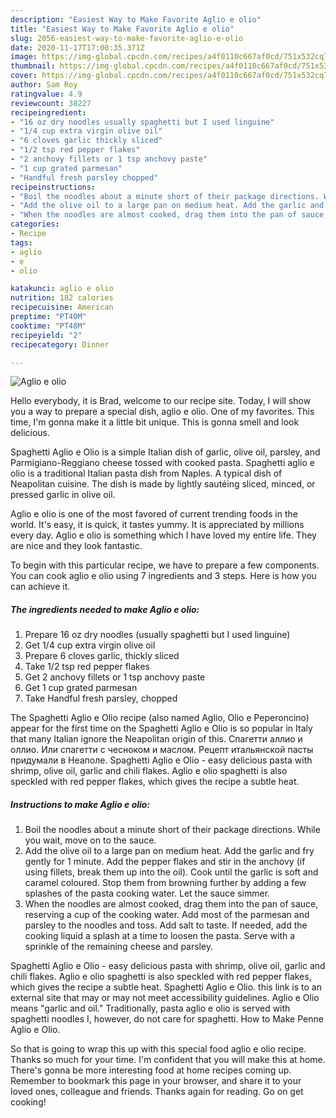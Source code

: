 ```yaml
---
description: "Easiest Way to Make Favorite Aglio e olio"
title: "Easiest Way to Make Favorite Aglio e olio"
slug: 2056-easiest-way-to-make-favorite-aglio-e-olio
date: 2020-11-17T17:00:35.371Z
image: https://img-global.cpcdn.com/recipes/a4f0110c667af0cd/751x532cq70/aglio-e-olio-recipe-main-photo.jpg
thumbnail: https://img-global.cpcdn.com/recipes/a4f0110c667af0cd/751x532cq70/aglio-e-olio-recipe-main-photo.jpg
cover: https://img-global.cpcdn.com/recipes/a4f0110c667af0cd/751x532cq70/aglio-e-olio-recipe-main-photo.jpg
author: Sam Roy
ratingvalue: 4.9
reviewcount: 38227
recipeingredient:
- "16 oz dry noodles usually spaghetti but I used linguine"
- "1/4 cup extra virgin olive oil"
- "6 cloves garlic thickly sliced"
- "1/2 tsp red pepper flakes"
- "2 anchovy fillets or 1 tsp anchovy paste"
- "1 cup grated parmesan"
- "Handful fresh parsley chopped"
recipeinstructions:
- "Boil the noodles about a minute short of their package directions. While you wait, move on to the sauce."
- "Add the olive oil to a large pan on medium heat. Add the garlic and fry gently for 1 minute. Add the pepper flakes and stir in the anchovy (if using fillets, break them up into the oil). Cook until the garlic is soft and caramel coloured. Stop them from browning further by adding a few splashes of the pasta cooking water. Let the sauce simmer."
- "When the noodles are almost cooked, drag them into the pan of sauce, reserving a cup of the cooking water. Add most of the parmesan and parsley to the noodles and toss. Add salt to taste. If needed, add the cooking liquid a splash at a time to loosen the pasta. Serve with a sprinkle of the remaining cheese and parsley."
categories:
- Recipe
tags:
- aglio
- e
- olio

katakunci: aglio e olio 
nutrition: 182 calories
recipecuisine: American
preptime: "PT40M"
cooktime: "PT48M"
recipeyield: "2"
recipecategory: Dinner

---
```



![Aglio e olio](https://img-global.cpcdn.com/recipes/a4f0110c667af0cd/751x532cq70/aglio-e-olio-recipe-main-photo.jpg)

Hello everybody, it is Brad, welcome to our recipe site. Today, I will show you a way to prepare a special dish, aglio e olio. One of my favorites. This time, I'm gonna make it a little bit unique. This is gonna smell and look delicious.

Spaghetti Aglio e Olio is a simple Italian dish of garlic, olive oil, parsley, and Parmigiano-Reggiano cheese tossed with cooked pasta. Spaghetti aglio e olio is a traditional Italian pasta dish from Naples. A typical dish of Neapolitan cuisine. The dish is made by lightly sautéing sliced, minced, or pressed garlic in olive oil.

Aglio e olio is one of the most favored of current trending foods in the world. It's easy, it is quick, it tastes yummy. It is appreciated by millions every day. Aglio e olio is something which I have loved my entire life. They are nice and they look fantastic.


To begin with this particular recipe, we have to prepare a few components. You can cook aglio e olio using 7 ingredients and 3 steps. Here is how you can achieve it.

<!--inarticleads1-->

##### The ingredients needed to make Aglio e olio:

1. Prepare 16 oz dry noodles (usually spaghetti but I used linguine)
1. Get 1/4 cup extra virgin olive oil
1. Prepare 6 cloves garlic, thickly sliced
1. Take 1/2 tsp red pepper flakes
1. Get 2 anchovy fillets or 1 tsp anchovy paste
1. Get 1 cup grated parmesan
1. Take Handful fresh parsley, chopped


The Spaghetti Aglio e Olio recipe (also named Aglio, Olio e Peperoncino) appear for the first time on the Spaghetti Aglio e Olio is so popular in Italy that many Italian ignore the Neapolitan origin of this. Спагетти аллио и оллио. Или спагетти с чесноком и маслом. Рецепт итальянской пасты придумали в Неаполе. Spaghetti Aglio e Olio - easy delicious pasta with shrimp, olive oil, garlic and chili flakes. Aglio e olio spaghetti is also speckled with red pepper flakes, which gives the recipe a subtle heat. 

<!--inarticleads2-->

##### Instructions to make Aglio e olio:

1. Boil the noodles about a minute short of their package directions. While you wait, move on to the sauce.
1. Add the olive oil to a large pan on medium heat. Add the garlic and fry gently for 1 minute. Add the pepper flakes and stir in the anchovy (if using fillets, break them up into the oil). Cook until the garlic is soft and caramel coloured. Stop them from browning further by adding a few splashes of the pasta cooking water. Let the sauce simmer.
1. When the noodles are almost cooked, drag them into the pan of sauce, reserving a cup of the cooking water. Add most of the parmesan and parsley to the noodles and toss. Add salt to taste. If needed, add the cooking liquid a splash at a time to loosen the pasta. Serve with a sprinkle of the remaining cheese and parsley.


Spaghetti Aglio e Olio - easy delicious pasta with shrimp, olive oil, garlic and chili flakes. Aglio e olio spaghetti is also speckled with red pepper flakes, which gives the recipe a subtle heat. Spaghetti Aglio e Olio. this link is to an external site that may or may not meet accessibility guidelines. Aglio e Olio means &#34;garlic and oil.&#34; Traditionally, pasta aglio e olio is served with spaghetti noodles I, however, do not care for spaghetti. How to Make Penne Aglio e Olio. 

So that is going to wrap this up with this special food aglio e olio recipe. Thanks so much for your time. I'm confident that you will make this at home. There's gonna be more interesting food at home recipes coming up. Remember to bookmark this page in your browser, and share it to your loved ones, colleague and friends. Thanks again for reading. Go on get cooking!
